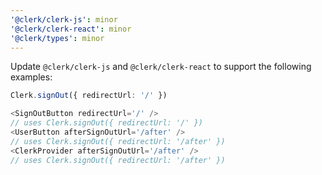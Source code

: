 ```yaml
---
'@clerk/clerk-js': minor
'@clerk/clerk-react': minor
'@clerk/types': minor
---
```


Update `@clerk/clerk-js` and `@clerk/clerk-react` to support the following examples:

```typescript
Clerk.signOut({ redirectUrl: '/' })

<SignOutButton redirectUrl='/' />
// uses Clerk.signOut({ redirectUrl: '/' })
<UserButton afterSignOutUrl='/after' />
// uses Clerk.signOut({ redirectUrl: '/after' })
<ClerkProvider afterSignOutUrl='/after' />
// uses Clerk.signOut({ redirectUrl: '/after' })
```